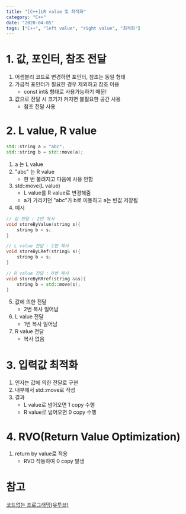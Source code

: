 ```yaml
---
title: "[C++]LR value 및 최적화"
category: "C++"
date: "2020-04-05"
tags: ["C++", "left value", "right value", "최적화"]
---
```


# 1. 값, 포인터, 참조 전달

1. 어셈블리 코드로 변경하면 포인터, 참조는 동일 형태
2. 가급적 포인터가 필요한 경우 제외하고 참조 이용
   - const int& 형태로 사용가능하기 때문!
3. 값으로 전달 시 크기가 커지면 불필요한 공간 사용
   - 참조 전달 사용

# 2. L value, R value

```cpp
std::string a = "abc";
std::string b = std::move(a);
```

1. a 는 L value
2. "abc" 는 R value
   - 한 번 불려지고 다음에 사용 안함
3. std::move(L value)
   - L value를 R value로 변경해줌
   - a가 가리키던 "abc"가 b로 이동하고 a는 빈값 저장됨
4. 예시

```cpp
// 값 전달 : 2번 복사
void storeByValue(string s){
    string b = s;
}

// L value 전달 : 1번 복사
void storeByLRef(string& s){
    string b = s;
}

// R value 전달 : 0번 복사
void storeByRRref(string &&s){
    string b = std::move(s);
}
```

5. 값에 의한 전달
   - 2번 복사 일어남
6. L value 전달
   - 1번 복사 일어남
7. R value 전달
   - 복사 없음

# 3. 입력값 최적화

1. 인자는 값에 의한 전달로 구현
2. 내부에서 std::move로 작성
3. 결과
   - L value로 넘어오면 1 copy 수행
   - R value로 넘어오면 0 copy 수행

# 4. RVO(Return Value Optimization)

1. return by value로 적용
   - RVO 작동하여 0 copy 발생

# 참고

[코드없는 프로그래밍(유투브)](https://www.youtube.com/channel/UCHcG02L6TSS-StkSbqVy6Fg)
